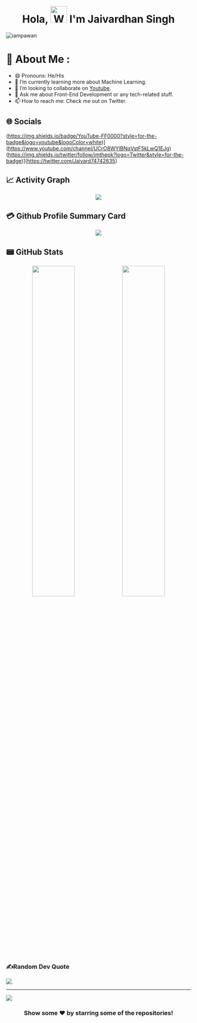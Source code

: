 <h1 align="center"> Hola, <img src="https://raw.githubusercontent.com/nixin72/nixin72/master/wave.gif" 
         alt="Waving hand animated gif"
         height="45"
         width="45" /> I'm Jaivardhan Singh</h1>

<p align="left"> <img src="https://komarev.com/ghpvc/?username=JaivardhanS&label=Views&color=blue&style=plastic&style=for-the-badge" alt="iampawan" /> </p>

# 💫 About Me :
- 😄 Pronouns: He/His
- 🌱 I’m currently learning more about Machine Learning.
- 👯 I’m looking to collaborate on [Youtube](https://www.youtube.com/channel/UCrO8WYlBNqVstF5kLwQ1EJg).
- 💬 Ask me about Front-End Development or any tech-related stuff.
- 📫 How to reach me: Check me out on Twitter.

## 🌐 Socials
(https://img.shields.io/badge/YouTube-FF0000?style=for-the-badge&logo=youtube&logoColor=white)](https://www.youtube.com/channel/UCrO8WYlBNqVstF5kLwQ1EJg)(https://img.shields.io/twitter/follow/imthepk?logo=Twitter&style=for-the-badge)](https://twitter.com/Jaivard74742635)
## 📈 Activity Graph
<p align="center">
	<img src="https://activity-graph.herokuapp.com/graph?username=JaivardhanS&theme=minimal"/>
</p>

## 💳 Github Profile Summary Card
<p align="center">
  <img src="https://github-profile-summary-cards.vercel.app/api/cards/profile-details?username=JaivardhanS&theme=vue"/>
</p>

## 📟 GitHub Stats
<p align="center">
	<img width="48%" src="https://github-readme-stats.vercel.app/api?username=JaivardhanS&show_icons=true&theme=vue" />
	<img width="48%" src="https://github-readme-streak-stats.herokuapp.com/?user=JaivardhanS&theme=vue" />
</p>

### ✍️Random Dev Quote
![](https://quotes-github-readme.vercel.app/api?type=horizontal&theme=vue)

---
[![](https://visitcount.itsvg.in/api?id=JaivardhanS&icon=0&color=1)](https://visitcount.itsvg.in)

<div align="center">

### Show some ❤️ by starring some of the repositories!

</div>



